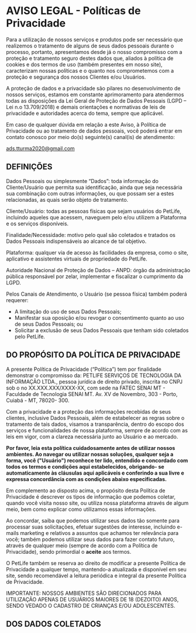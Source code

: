 # AVISO LEGAL - Políticas de Privacidade
Para a utilização de nossos serviços e produtos pode ser necessário que realizemos o
tratamento de alguns de seus dados pessoais durante o processo, portanto, apresentamos
desde já o nosso compromisso com a proteção e tratamento seguro destes dados que,
aliados à política de cookies e dos termos de uso (também presentes em nosso site),
caracterizam nossas políticas e o quanto nos comprometemos com a proteção e segurança
dos nossos Clientes e/ou Usuários.

A proteção de dados e a privacidade são pilares no desenvolvimento de nossos serviços,
estamos em constante aprimoramento para atendermos todas as disposições da Lei Geral
de Proteção de Dados Pessoais (LGPD – Lei n.o 13.709/2018) e demais orientações e
normativas de leis de privacidade e autoridades acerca do tema, sempre que aplicável.

Em caso de qualquer dúvida em relação a este Aviso, à Política de Privacidade ou ao
tratamento de dados pessoais, você poderá entrar em contato conosco por meio do(s)
seguinte(s) canal(is) de atendimento:

ads.tturma2020@gmail.com

## DEFINIÇÕES
Dados Pessoais ou simplesmente “Dados”: toda informação do Cliente/Usuário que permita
sua identificação, ainda que seja necessária sua combinação com outras informações, ou que
possam ser a estes relacionadas, as quais serão objeto de tratamento.

Cliente/Usuário: todas as pessoas físicas que sejam usuários do PetLife, incluindo aqueles
que acessem, naveguem pelo e/ou utilizem a Plataforma e os serviços disponíveis.

Finalidade/Necessidade: motivo pelo qual são coletados e tratados os Dados Pessoais
indispensáveis ao alcance de tal objetivo.

Plataforma: qualquer via de acesso às facilidades da empresa, como o site, aplicativo e
assistentes virtuais de propriedade do PetLife.

Autoridade Nacional de Proteção de Dados – ANPD: órgão da administração pública
responsável por zelar, implementar e fiscalizar o cumprimento da LGPD.

Pelos Canais de Atendimento, o Usuário (se pessoa física) também poderá requerer:
* A limitação do uso de seus Dados Pessoais;
* Manifestar sua oposição e/ou revogar o consentimento quanto ao uso de seus Dados
Pessoais; ou
* Solicitar a exclusão de seus Dados Pessoais que tenham sido coletados pelo PetLife.

## DO PROPÓSITO DA POLÍTICA DE PRIVACIDADE
A presente Política de Privacidade (“Política”) tem por finalidade demonstrar o compromisso
da: PETLIFE SERVIÇOS DE TECNOLOGIA DA INFORMAÇÃO LTDA., pessoa jurídica de direito
privado, inscrita no CNPJ sob o no XX.XXX.XXX/XXXX-XX, com sede na FATEC SENAI MT -
Faculdade de Tecnologia SENAI MT. Av. XV de Novembro, 303 - Porto, Cuiabá - MT, 78020-
300.

Com a privacidade e a proteção das informações recebidas de seus clientes, inclusive Dados
Pessoais, além de estabelecer as regras sobre o tratamento de tais dados, visamos a
transparência, dentro do escopo dos serviços e funcionalidades de nossa plataforma, sempre
de acordo com as leis em vigor, com a clareza necessária junto ao Usuário e ao mercado.

**Por favor, leia esta política cuidadosamente antes de utilizar nossos ambientes. Ao navegar
ou utilizar nossas soluções, qualquer seja a forma, você ("Usuário") reconhece ter lido,
entendido e concordado com todos os termos e condições aqui estabelecidos, obrigando-
se automaticamente às cláusulas aqui aplicáveis e conferindo a sua livre e expressa
concordância com as condições abaixo especificadas.**

Em complemento ao disposto acima, o propósito desta Política de Privacidade é descrever
os tipos de informação que podemos coletar, quando você visita nosso site, ou utiliza nossa
plataforma através de algum meio, bem como explicar como utilizamos essas informações.

Ao concordar, saiba que podemos utilizar seus dados tão somente para processar suas
solicitações, efetuar sugestões de interesse, incluindo e-mails marketing e relativos a
assuntos que achamos ter relevância para você; também podemos utilizar seus dados para
fazer contato futuro, através de qualquer meio (sempre de acordo com a Política de
Privacidade), sendo primordial o **aceite** aos termos.

O PetLife também se reserva ao direito de modificar a presente Política de Privacidade a
qualquer tempo, mantendo-a atualizada e disponível em seu site, sendo recomendável a
leitura periódica e integral da presente Política de Privacidade.

IMPORTANTE: NOSSOS AMBIENTES SÃO DIRECIONADOS PARA UTILIZAÇÃO APENAS DE
USUÁRIOS MAIORES DE 18 (DEZOITO) ANOS, SENDO VEDADO O CADASTRO DE CRIANÇAS
E/OU ADOLESCENTES.

## DOS DADOS COLETADOS